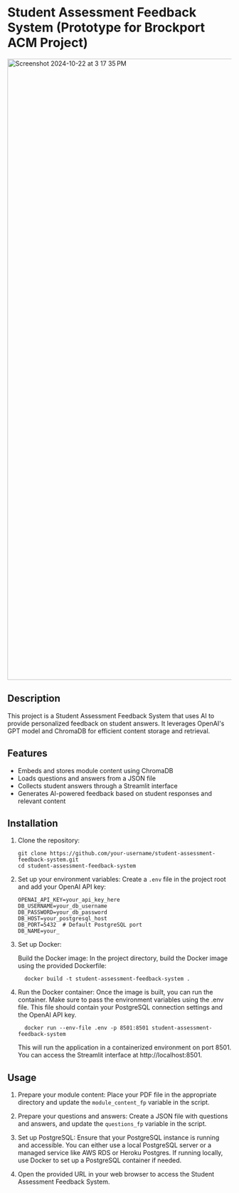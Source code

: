 # Student Assessment Feedback System (Prototype for Brockport ACM Project)
<img width="1392" alt="Screenshot 2024-10-22 at 3 17 35 PM" src="https://github.com/user-attachments/assets/b9afa54f-78e0-4028-abb0-915074da6568">

## Description
This project is a Student Assessment Feedback System that uses AI to provide personalized feedback on student answers. It leverages OpenAI's GPT model and ChromaDB for efficient content storage and retrieval.

## Features
- Embeds and stores module content using ChromaDB
- Loads questions and answers from a JSON file
- Collects student answers through a Streamlit interface
- Generates AI-powered feedback based on student responses and relevant content

## Installation

1. Clone the repository:
   ```
   git clone https://github.com/your-username/student-assessment-feedback-system.git
   cd student-assessment-feedback-system
   ```
2. Set up your environment variables:
   Create a `.env` file in the project root and add your OpenAI API key:
   ```
   OPENAI_API_KEY=your_api_key_here
   DB_USERNAME=your_db_username
   DB_PASSWORD=your_db_password
   DB_HOST=your_postgresql_host
   DB_PORT=5432  # Default PostgreSQL port
   DB_NAME=your_

   ```

3. Set up Docker:
    
   Build the Docker image: In the project directory, build the Docker image using the    provided Dockerfile:
   ```
     docker build -t student-assessment-feedback-system .

   ```
4. Run the Docker container:
   Once the image is built, you can run the container. Make sure to pass the 
   environment variables using the .env file. This file should contain your 
   PostgreSQL connection settings and the OpenAI API key.
   ```
     docker run --env-file .env -p 8501:8501 student-assessment-feedback-system

   ```
   This will run the application in a containerized environment on port 8501. You can 
   access the Streamlit interface at http://localhost:8501.

## Usage

1. Prepare your module content:
   Place your PDF file in the appropriate directory and update the `module_content_fp` variable in the script.

2. Prepare your questions and answers:
   Create a JSON file with questions and answers, and update the `questions_fp` variable in the script.

3. Set up PostgreSQL:
   Ensure that your PostgreSQL instance is running and accessible. You can either use    a local PostgreSQL server or a managed service like AWS RDS or Heroku Postgres. If    running locally, use Docker to set up a PostgreSQL container if needed.

4. Open the provided URL in your web browser to access the Student Assessment Feedback System.

